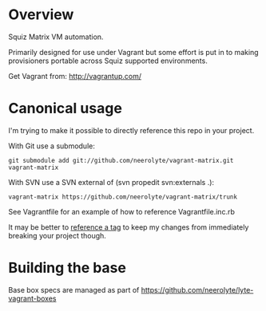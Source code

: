 # Overview

Squiz Matrix VM automation.

Primarily designed for use under Vagrant but some effort is put in to making provisioners portable across Squiz supported environments.

Get Vagrant from: http://vagrantup.com/

# Canonical usage

I'm trying to make it possible to directly reference this repo in your project.

With Git use a submodule:
   
    git submodule add git://github.com/neerolyte/vagrant-matrix.git vagrant-matrix

With SVN use a SVN external of (svn propedit svn:externals .):

    vagrant-matrix https://github.com/neerolyte/vagrant-matrix/trunk

See Vagrantfile for an example of how to reference Vagrantfile.inc.rb

It may be better to [reference a tag](https://github.com/neerolyte/vagrant-matrix/tags) to keep my changes from immediately breaking your project though.

# Building the base

Base box specs are managed as part of https://github.com/neerolyte/lyte-vagrant-boxes

